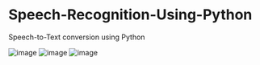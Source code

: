 # Speech-Recognition-Using-Python
Speech-to-Text conversion using Python

![image](https://user-images.githubusercontent.com/66516356/129891512-5553a1c4-2506-4370-bdc1-5bf80ccf8547.png)
![image](https://user-images.githubusercontent.com/66516356/129891587-ccccaf05-6d80-4c9d-a5b5-77fe3caf159e.png)
![image](https://user-images.githubusercontent.com/66516356/129892263-75d203b3-b76a-4aec-8a58-7994c7e9a066.png)



